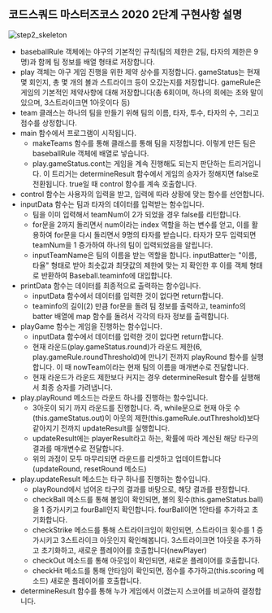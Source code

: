 ## 코드스쿼드 마스터즈코스 2020 2단계 구현사항 설명

![step2_skeleton](/Users/jypsnewmac/Desktop/step2_skeleton.png)

- baseballRule 객체에는 야구의 기본적인 규칙(팀의 제한은 2팀, 타자의 제한은 9명)과 함께 팀 정보를 배열 형태로 저장합니다.
- play 객체는 야구 게임 진행을 위한 제약 상수를 지정합니다. gameStatus는 현재 몇 회인지, 총 몇 개의 볼과 스트라이크 등이 오갔는지를 저장합니다. gameRule은 게임의 기본적인 제약사항에 대해 저장합니다(총 6회이며, 하나의 회에는 초와 말이 있으며, 3스트라이크면 1아웃이다 등)
- team 클래스는 하나의 팀을 만들기 위해 팀의 이름, 타자, 투수, 타자의 수, 그리고 점수를 상정합니다.
- main 함수에서 프로그램이 시작됩니다.
  - makeTeams 함수를 통해 클래스를 통해 팀을 지정합니다. 이렇게 만든 팀은 baseballRule 객체에 배열로 넣습니다.
  - play.gameStatus.cont는 게임을 계속 진행해도 되는지 판단하는 트리거입니다. 이 트리거는 determineResult 함수에서 게임의 승자가 정해지면 false로 전환됩니다. true일 때 control 함수를 계속 호출합니다.
- control 함수는 사용자의 입력을 받고, 입력에 따라 상황에 맞는 함수를 선언합니다.
- inputData 함수는 팀과 타자의 데이터를 입력받는 함수입니다.
  - 팀을 이미 입력해서 teamNum이 2가 되었을 경우 false를 리턴합니다.
  - for문을 2까지 돌리면서 num이라는 index 역할을 하는 변수를 얻고, 이를 활용하여 for문을 다시 돌리면서 9명의 타자를 받습니다. 타자가 모두 입력되면 teamNum을 1 증가하여 하나의 팀이 입력되었음을 알립니다.
  - inputTeamName은 팀의 이름을 받는 역할을 합니다. inputBatter는 "이름, 타율" 형태로 받아 최솟값과 최댓값의 제한에 맞는 지 확인한 후 이를 객체 형태로 반환하여 Baseball.teaminfo에 대입합니다.
- printData 함수는 데이터를 최종적으로 출력하는 함수입니다.
  - inputData 함수에서 데이터를 입력한 것이 없다면 return합니다.
  - teaminfo의 길이(2) 만큼 for문을 돌려 팀 정보를 출력하고, teaminfo의 batter 배열에 map 함수를 돌려서 각각의 타자 정보를 출력합니다.
- playGame 함수는 게임을 진행하는 함수입니다.
  - inputData 함수에서 데이터를 입력한 것이 없다면 return합니다.
  - 현재 라운드(play.gameStatus.round)가 라운드 제한(6, play.gameRule.roundThreshold)에 만나기 전까지 playRound 함수를 실행합니다. 이 때 nowTeam이라는 현재 팀의 이름을 매개변수로 전달합니다.
  - 현재 라운드가 라운드 제한보다 커지는 경우 determineResult 함수를 실행해서 최종 승자를 가려냅니다.
- play.playRound 메소드는 라운드 하나를 진행하는 함수입니다.
  - 3아웃이 되기 까지 라운드를 진행합니다. 즉, while문으로 현재 아웃 수(this.gameStatus.out)이 아웃의 제한(this.gameRule.outThreshold)보다 같아지기 전까지 updateResult를 실행합니다.
  - updateResult에는 playerResult라고 하는, 확률에 따라 계산된 해당 타구의 결과를 매개변수로 전달합니다.
  - 위의 과정이 모두 마무리되면 라운드를 리셋하고 업데이트합니다(updateRound, resetRound 메소드)
- play.updateResult 메소드는 타구 하나를 진행하는 함수입니다.
  - playRound에서 넘어온 타구의 결과를 바탕으로, 해당 결과를 판정합니다.
  - checkBall 메소드를 통해 볼임이 확인되면, 볼의 횟수(this.gameStatus.ball)을 1 증가시키고 fourBall인지 확인합니다. fourBall이면 1안타를 추가하고 초기화합니다.
  - checkStrike 메소드를 통해 스트라이크임이 확인되면, 스트라이크 횟수를 1 증가시키고 3스트라이크 아웃인지 확인해봅니다. 3스트라이크면 1아웃을 추가하고 초기화하고, 새로운 플레이어를 호출합니다(newPlayer)
  - checkOut 메소드를 통해 아웃임이 확인되면, 새로운 플레이어를 호출합니다.
  - checkHit 메소드를 통해 안타임이 확인되면, 점수를 추가하고(this.scoring 메소드) 새로운 플레이어를 호출합니다.
- determineResult 함수를 통해 누가 게임에서 이겼는지 스코어를 비교하여 결정합니다.
